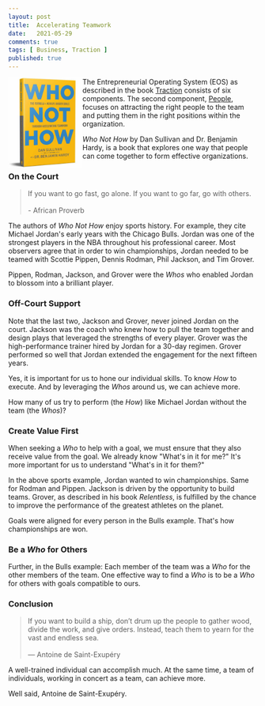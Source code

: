 ```yaml
---
layout: post
title:  Accelerating Teamwork
date:   2021-05-29
comments: true
tags: [ Business, Traction ]
published: true
---
```

 
<a href="/blog/2021/04/09/accelerating-teamwork/"><img src="/images/Who_Not_How.jpg" align="left" width="150" alt="Who, Not How. Accelerating Teamwork." title="Who, Not How. Accelerating Teamwork." /></a>

The Entrepreneurial Operating System (EOS) as described in the book [Traction](/blog/2021/02/15/traction-entrepreneurial-operating-system-eos/) consists of six components. The second component, [People](/blog/2021/04/08/people-and-eos/), focuses on attracting the right people to the team and putting them in the right positions within the organization.

_Who Not How_ by Dan Sullivan and Dr. Benjamin Hardy, is a book that explores one way that people can come together to form effective organizations.

<!--more-->

### On the Court

>If you want to go fast, go alone. If you want to go far, go with others.<br/>&nbsp;<br/>- African Proverb

The authors of _Who Not How_ enjoy sports history. For example, they cite Michael Jordan's early years with the Chicago Bulls. Jordan was one of the strongest players in the NBA throughout his professional career. Most observers agree that in order to win championships, Jordan needed to be teamed with Scottie Pippen, Dennis Rodman, Phil Jackson, and Tim Grover. 

Pippen, Rodman, Jackson, and Grover were the _Whos_ who enabled Jordan to blossom into a brilliant  player. 

### Off-Court Support

Note that the last two, Jackson and Grover, never joined Jordan on the court. Jackson was the coach who knew how to pull the team together and design plays that leveraged the strengths of every player. Grover was the high-performance trainer hired by Jordan for a 30-day regimen. Grover performed so well that Jordan extended the engagement for the next fifteen years.

Yes, it is important for us to hone our individual skills. To know _How_ to execute. And by leveraging the _Whos_ around us, we can achieve more. 

How many of us try to perform (the _How_) like Michael Jordan without the team (the _Whos_)?

### Create Value First

When seeking a _Who_ to help with a goal, we must ensure that they also receive value from the goal. We already know "What's in it for me?" It's more important for us to understand "What's in it for them?"

In the above sports example, Jordan wanted to win championships. Same for Rodman and Pippen. Jackson is driven by the opportunity to build teams. Grover, as described in his book _Relentless_, is fulfilled by the chance to improve the performance of the greatest athletes on the planet.

Goals were aligned for every person in the Bulls example. That's how championships are won.

### Be a _Who_ for Others

Further, in the Bulls example: Each member of the team was a _Who_ for the other members of the team. One effective way to find a _Who_ is to be a _Who_ for others with goals compatible to ours.


### Conclusion

>If you want to build a ship, don’t drum up the people to gather wood, divide the work, and give orders. Instead, teach them to yearn for the vast and endless sea.
<br/>&nbsp;<br/>― Antoine de Saint-Exupéry

A well-trained individual can accomplish much. At the same time, a team of individuals, working in concert as a team, can achieve more.

Well said, Antoine de Saint-Exupéry.
